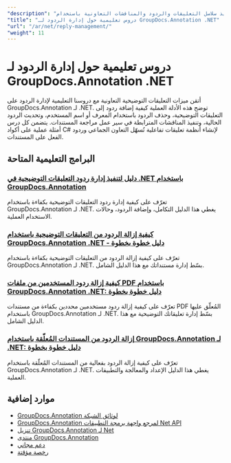 ```yaml
---
"description": "دروس تعليمية خطوة بخطوة لتنفيذ سلاسل التعليقات والردود والمناقشات التعاونية باستخدام GroupDocs.Annotation لـ .NET."
"title": "دروس تعليمية حول إدارة الردود لـ GroupDocs.Annotation .NET"
"url": "/ar/net/reply-management/"
"weight": 11
---
```


# دروس تعليمية حول إدارة الردود لـ GroupDocs.Annotation .NET

أتقن ميزات التعليقات التوضيحية التعاونية مع دروسنا التعليمية لإدارة الردود على GroupDocs.Annotation لـ .NET. توضح هذه الأدلة العملية كيفية إضافة ردود إلى التعليقات التوضيحية، وحذف الردود باستخدام المعرف أو اسم المستخدم، وتحديث الردود الحالية، وتنفيذ المناقشات المترابطة في سير عمل مراجعة المستندات. يتضمن كل درس أمثلة عملية على أكواد C# لإنشاء أنظمة تعليقات تفاعلية تُسهّل التعاون الجماعي وردود الفعل على المستندات.

## البرامج التعليمية المتاحة

### [دليل لتنفيذ إدارة ردود التعليقات التوضيحية في .NET باستخدام GroupDocs.Annotation](./groupdocs-annotation-net-reply-management-guide/)
تعرّف على كيفية إدارة ردود التعليقات التوضيحية بكفاءة باستخدام GroupDocs.Annotation لـ .NET. يغطي هذا الدليل التكامل، وإضافة الردود، وحالات الاستخدام العملية.

### [كيفية إزالة الردود من التعليقات التوضيحية باستخدام GroupDocs.Annotation .NET - دليل خطوة بخطوة](./remove-replies-groupdocs-annotation-net-guide/)
تعرّف على كيفية إزالة الردود من التعليقات التوضيحية بكفاءة باستخدام GroupDocs.Annotation لـ .NET. بسّط إدارة مستنداتك مع هذا الدليل الشامل.

### [كيفية إزالة ردود المستخدمين من ملفات PDF باستخدام GroupDocs.Annotation .NET: دليل خطوة بخطوة](./remove-user-replies-groupdocs-annotation-net/)
تعرّف على كيفية إزالة ردود مستخدمين محددين بكفاءة من مستندات PDF المُعلّق عليها باستخدام GroupDocs.Annotation لـ .NET. بسّط إدارة تعليقاتك التوضيحية مع هذا الدليل الشامل.

### [إزالة الردود من المستندات المُعلّقة باستخدام GroupDocs.Annotation لـ .NET: دليل خطوة بخطوة](./remove-replies-groupdocs-annotation-net/)
تعرّف على كيفية إزالة الردود بفعالية من المستندات المُعلّقة باستخدام GroupDocs.Annotation لـ .NET. يغطي هذا الدليل الإعداد والمعالجة والتطبيقات العملية.

## موارد إضافية

- [GroupDocs.Annotation لوثائق الشبكة](https://docs.groupdocs.com/annotation/net/)
- [GroupDocs.Annotation لمرجع واجهة برمجة التطبيقات Net API](https://reference.groupdocs.com/annotation/net/)
- [تنزيل GroupDocs.Annotation لـ Net](https://releases.groupdocs.com/annotation/net/)
- [منتدى GroupDocs.Annotation](https://forum.groupdocs.com/c/annotation)
- [دعم مجاني](https://forum.groupdocs.com/)
- [رخصة مؤقتة](https://purchase.groupdocs.com/temporary-license/)